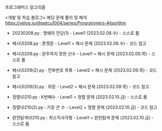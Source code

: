 프로그래머스 알고리즘

<개발 및 학습 블로그>
해당 문제 풀이 및 해석
https://velog.io/@petcu1004/series/Programmers-Algorithm

- 20230208.py : 명예의 전당(1) - Level1 (2023.02.08.수) - 스스로 품
- 해시\0208.py : 폰켓몬 - Level1 = 해시 문제 (2023.02.08.수) - 코드 참고

- 해시\0209.py : 완주하지 못한 선수 - Level1 = 해시 문제 (2023.02.09.목) - 스스로 품
- 해시\0209(2).py : 전화번호 목록 - Level2 = 해시 문제 (2023.02.09.목) - 코드 참고
- 해시\0209(3).py : 위장 - Level2 = 해시 문제 (2023.02.09.목) - 코드 참고

- 정렬\0210.py : K번째수 - Level1 = 정렬 문제 (2023.02.10.금) - 스스로 품
- 정렬\0210(2).py : 가장 큰 수 - Level2 = 정렬 문제 (2023.02.10.금) - 코드 참고
- 완전탐색\0210.py : 최소직사각형 - Level1 = 완전탐색 문제 (2023.02.10.금) - 스스로 품
